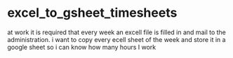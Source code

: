 # excel_to_gsheet_timesheets
at work it is required that every week an excell file is filled in and mail to the administration. i want to copy every ecell sheet of the week and store it in a google sheet so i can know how many hours I work
